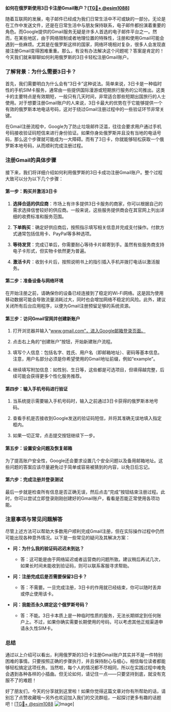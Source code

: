 **如何在俄罗斯使用3日卡注册Gmail账户？[[TG💪+ @esim1088](https://t.me/s/esim1088)]**

随着互联网的发展，电子邮件已经成为我们日常生活中不可或缺的一部分。无论是在工作中发送文件，还是在日常生活中与朋友保持联系，电子邮件都扮演着重要的角色。而Google提供的Gmail服务无疑是许多人首选的电子邮件平台之一。然而，在某些地区，由于网络限制或者地理位置的特殊性，注册和使用Gmail可能会遇到一些麻烦。尤其是在俄罗斯这样的国家，网络环境相对复杂，很多人会发现直接注册Gmail变得困难重重。那么，有没有办法解决这个问题呢？答案是肯定的！今天我们就来聊聊如何利用俄罗斯的3日卡轻松注册Gmail账户。

### 了解背景：为什么需要3日卡？

首先，我们需要明白为什么会有“3日卡”这种说法。简单来说，3日卡是一种临时性的手机SIM卡服务，通常由一些提供国际漫游或短期旅行服务的公司推出。这类卡的主要特点是有效期短，一般只有几天时间，非常适合那些短期出国旅行的人士使用。对于想要注册Gmail账户的人来说，3日卡最大的优势在于它能够提供一个有效的俄罗斯本地电话号码，这对于绕过Gmail注册过程中的一些验证环节非常关键。

在Gmail注册流程中，Google为了防止垃圾邮件泛滥，往往会要求用户通过手机号码接收验证码短信来进行身份验证。如果你身处俄罗斯并且没有当地的电话号码，那么这个步骤就可能成为一大障碍。而有了3日卡，你就能够轻松获取一个俄罗斯本地号码，从而顺利完成注册过程。

### 注册Gmail的具体步骤

接下来，我们将详细介绍如何利用俄罗斯的3日卡成功注册Gmail账户。整个过程大致可以分为以下几个步骤：

#### 第一步：购买并激活3日卡

1. **选择合适的供应商**：市场上有许多提供3日卡服务的商家，你可以根据自己的需求选择信誉较好的供应商。一般来说，这些服务提供商会在其官网上列出详细的收费标准和服务范围。
   
2. **下单购买**：确定好供应商后，按照指示填写相关信息并完成支付操作。付款方式通常包括信用卡、PayPal等多种选项。

3. **等待发货**：完成订单后，你需要耐心等待卡片邮寄到手。虽然有些服务商支持电子卡形式，但实物卡依然更为普遍。

4. **激活卡片**：收到卡片后，按照说明书上的指引插入手机并拨打电话以激活服务。

#### 第二步：准备设备与网络环境

在开始注册之前，请确保你的设备已经连接到了稳定的Wi-Fi网络。这是因为使用移动数据可能会导致流量消耗过大，同时也会增加网络不稳定的风险。此外，建议关闭所有后台应用程序，以便为Gmail注册预留足够的系统资源。

#### 第三步：访问Gmail官网并创建新账户

1. 打开浏览器并输入“www.gmail.com”，进入Google邮箱登录页面。

2. 点击右上角的“创建账户”按钮，开始新建账户流程。

3. 填写个人信息：包括名字、姓氏、用户名（即邮箱地址）、密码等基本信息。注意，用户名部分必须是你希望使用的Gmail地址前缀，例如“example”。

4. 继续填写附加信息：如性别、生日等，这些都是可选项目，但填得越完整，后续可能会获得更多个性化服务推荐。

#### 第四步：输入手机号码进行验证

1. 当系统提示需要输入手机号码时，输入之前通过3日卡获得的俄罗斯本地号码。

2. 查看手机是否接收到Google发送的验证码短信，并将其准确无误地填入指定框内。

3. 如果一切正常，点击提交按钮继续下一步。

#### 第五步：设置安全问题及恢复邮箱

为了提高账户安全性，Google还会要求设置几个安全问题以及备用邮箱地址。这些问题的答案应该尽量避免过于简单或容易被猜到的内容，以免日后忘记。

#### 第六步：完成注册并登录测试

最后一步就是检查所有信息是否正确无误，然后点击“完成”按钮结束注册过程。此时，你可以尝试立即登录刚刚创建好的Gmail账户，看看是否能正常使用各项功能。

### 注意事项与常见问题解答

尽管上述方法可以帮助大多数用户顺利完成Gmail注册，但在实际操作过程中仍然可能出现各种意外情况。以下是一些常见的疑问及其解决方案：

- **问：为什么我的验证码迟迟未到达？**
  - 答：这可能是由于网络延迟或者运营商的问题所致。建议稍后再试几次，如果长时间未能收到验证码，则可以联系客服寻求帮助。

- **问：注册完成后是否需要保留3日卡？**
  - 答：不需要。一旦完成注册，3日卡的作用就已经结束，你可以随时丢弃或停止使用该卡。

- **问：我能否永久绑定这个俄罗斯号码？**
  - 答：不能。3日卡本质上是一种临时性质的服务，无法长期绑定到任何账户上。不过，如果你确实需要长期使用的号码，可以考虑其他正规渠道申请永久性SIM卡。

### 总结

通过以上介绍可以看出，利用俄罗斯的3日卡注册Gmail账户其实并不是一件特别困难的事情。只要按照正确的步骤执行，并且保持耐心与细心，相信每位读者都能够轻松搞定这项任务。当然啦，每个人的情况都不尽相同，所以在实践过程中难免会遇到各种各样的小插曲。但无论如何，请记住一点——只要坚持到底，就没有克服不了的难题！

好了朋友们，今天的分享就到这里啦！如果你觉得这篇文章对你有所帮助的话，请别忘了点赞收藏哦～另外也欢迎加入我们的交流群组，一起探讨更多有趣的话题吧！[[TG💪+ @esim1088](https://t.me/s/esim1088) ![Image](https://i.postimg.cc/4NQfJmqS/Snipaste-2025-05-13-00-14-12.png)]